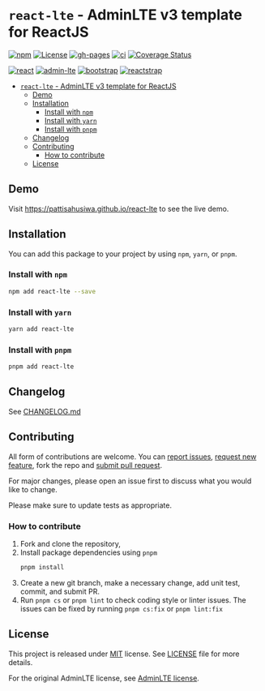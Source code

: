 # `react-lte` - AdminLTE v3 template for ReactJS

[![npm](https://img.shields.io/npm/v/react-lte)](https://www.npmjs.com/package/react-lte)
[![License](https://img.shields.io/github/license/pattisahusiwa/react-lte)](https://github.com/pattisahusiwa/react-lte/blob/master/LICENSE)
[![gh-pages](https://github.com/pattisahusiwa/react-lte/workflows/gh-pages/badge.svg)](https://github.com/pattisahusiwa/react-lte/actions?query=workflow%3Agh-pages)
[![ci](https://github.com/pattisahusiwa/react-lte/workflows/ci/badge.svg)](https://github.com/pattisahusiwa/react-lte/actions?query=workflow%3Aci)
[![Coverage Status](https://coveralls.io/repos/github/pattisahusiwa/react-lte/badge.svg?branch=master)](https://coveralls.io/github/pattisahusiwa/react-lte?branch=master)

[![react](https://img.shields.io/npm/dependency-version/react-lte/react)](https://www.npmjs.com/package/react-lte)
[![admin-lte](https://img.shields.io/npm/dependency-version/react-lte/admin-lte)](https://www.npmjs.com/package/react-lte)
[![bootstrap](https://img.shields.io/npm/dependency-version/react-lte/bootstrap)](https://www.npmjs.com/package/react-lte)
[![reactstrap](https://img.shields.io/npm/dependency-version/react-lte/reactstrap)](https://www.npmjs.com/package/react-lte)

- [`react-lte` - AdminLTE v3 template for ReactJS](#react-lte---adminlte-v3-template-for-reactjs)
  - [Demo](#demo)
  - [Installation](#installation)
    - [Install with `npm`](#install-with-npm)
    - [Install with `yarn`](#install-with-yarn)
    - [Install with `pnpm`](#install-with-pnpm)
  - [Changelog](#changelog)
  - [Contributing](#contributing)
    - [How to contribute](#how-to-contribute)
  - [License](#license)

## Demo

Visit https://pattisahusiwa.github.io/react-lte to see the live demo.

## Installation

You can add this package to your project by using `npm`, `yarn`, or `pnpm`.

### Install with `npm`

```bash
npm add react-lte --save
```

### Install with `yarn`

```bash
yarn add react-lte
```

### Install with `pnpm`

```bash
pnpm add react-lte
```

## Changelog

See [CHANGELOG.md](./CHANGELOG.md)

## Contributing

All form of contributions are welcome. You can [report issues](https://github.com/pattisahusiwa/react-lte/issues), [request new feature](https://github.com/pattisahusiwa/react-lte/issues), fork the repo and [submit pull request](https://github.com/pattisahusiwa/react-lte/pulls).

For major changes, please open an issue first to discuss what you would like to change.

Please make sure to update tests as appropriate.

### How to contribute

1. Fork and clone the repository,
2. Install package dependencies using `pnpm`
   ```bash
   pnpm install
   ```
3. Create a new git branch, make a necessary change, add unit test, commit, and submit PR.
4. Run `pnpm cs` or `pnpm lint` to check coding style or linter issues. The issues can be fixed by running `pnpm cs:fix` or `pnpm lint:fix`

## License

This project is released under [MIT](https://opensource.org/licenses/MIT) license.
See [LICENSE](./LICENSE) file for more details.

For the original AdminLTE license, see [AdminLTE license](https://github.com/ColorlibHQ/AdminLTE/blob/master/LICENSE).

